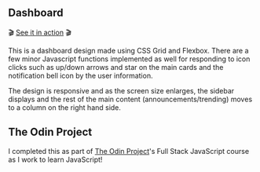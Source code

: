 ## Dashboard

🎬 [See it in action](https://heynicortiz.github.io/top_dashboard/) 🎬

This is a dashboard design made using CSS Grid and Flexbox. There are a few minor Javascript functions implemented as well for responding to icon clicks such as up/down arrows and star on the main cards and the notification bell icon by the user information.

The design is responsive and as the screen size enlarges, the sidebar displays and the rest of the main content (announcements/trending) moves to a column on the right hand side.

## The Odin Project
I completed this as part of [The Odin Project](https://www.theodinproject.com/lessons/node-path-intermediate-html-and-css-admin-dashboard)'s Full Stack JavaScript course as I work to learn JavaScript!
